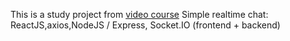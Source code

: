 This is a study project from [video course](https://www.youtube.com/watch?v=5uES64gckVQ&list=PL0FGkDGJQjJFCldbWGKTm593zE2l-nTqq)
Simple realtime chat: ReactJS,axios,NodeJS / Express, Socket.IO (frontend + backend)
